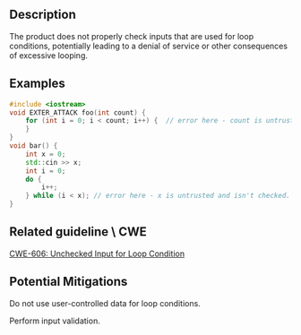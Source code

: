 ## Description

The product does not properly check inputs that are used for loop conditions, potentially leading to a denial of service or other consequences of excessive looping.

## Examples

```cpp
#include <iostream>
void EXTER_ATTACK foo(int count) {
    for (int i = 0; i < count; i++) {  // error here - count is untrusted and isn't checked before using in loop condition
    }
}
void bar() {
    int x = 0;
    std::cin >> x;
    int i = 0;
    do {
        i++;
    } while (i < x); // error here - x is untrusted and isn't checked. Perform input validation.
}
```

## Related guideline \ CWE

[CWE-606: Unchecked Input for Loop Condition](https://cwe.mitre.org/data/definitions/606.md)

## Potential Mitigations

Do not use user-controlled data for loop conditions.

Perform input validation.
